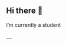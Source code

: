 ## Hi there 👋


I’m currently a student

<div>
 <a href="https://www.youtube.com/channel/UCPJ4HiVW10cn1-baQIFw81g" target="_blank"><img scr="https://img.shields.io/badge/YouTube-FF0000?style=for-the-
 badge&logo=youtube&logoColor=white">
  </a>
 <a href="https://twitter.com/santosez_" target="_blank"><img scr="https://img.shields.io/badge/Twitter-1DA1F2?style=for-the-badge&logo=twitter&logoColor=white" target="_blank">   
  </a>
 <a href="https://www.reddit.com/user/Santoszex" target="_blank"><img scr="https://img.shields.io/badge/Reddit-FF4500?style=for-the-badge&logo=reddit&logoColor=white" 
 target="_blank">
  </a>
 <a href="https://steamcommunity.com/profiles/76561199142134182/" target="_blank"><img scr="https://img.shields.io/badge/Steam-000000?style=for-the-# 
 badge&logo=steam&logoColor=white" target="_blank">
  </a>
 <a href="https://www.twitch.tv/santoszex" target="_blank"><img scr="https://img.shields.io/badge/Twitch-9146FF?style=for-the-badge&logo=twitch&logoColor=white" target="_blank">
  </a>
 
 ##

